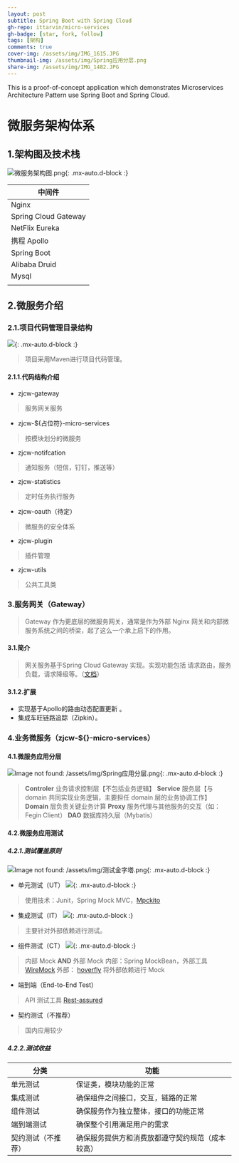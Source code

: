 ```yaml
---
layout: post
subtitle: Spring Boot with Spring Cloud
gh-repo: ittarvin/micro-services
gh-badge: [star, fork, follow]
tags: [架构]
comments: true
cover-img: /assets/img/IMG_1615.JPG
thumbnail-img: /assets/img/Spring应用分层.png
share-img: /assets/img/IMG_1482.JPG
---
```

This is a proof-of-concept application which demonstrates Microservices Architecture Pattern use Spring Boot and Spring Cloud.

# 微服务架构体系
## 1.架构图及技术栈
![微服务架构图.png](../assets/img/微服务架构图.png){: .mx-auto.d-block :}

| 中间件 |
| --- | 
|  Nginx|  
|  Spring Cloud Gateway|  
|  NetFlix Eureka|  
|  携程 Apollo|  
|  Spring Boot|  
|  Alibaba Druid|  
|  Mysql|  
|  |  

## 2.微服务介绍
### 2.1.项目代码管理目录结构
![](../assets/img/59145CF4-D2FF-49ff-84F2-3AC4C76695E3.png){: .mx-auto.d-block :}

> 项目采用Maven进行项目代码管理。

#### 2.1.1.代码结构介绍

- zjcw-gateway
>服务网关服务
- zjcw-${占位符}-micro-services
> 按模块划分的微服务
- zjcw-notifcation
>通知服务（短信，钉钉，推送等）
- zjcw-statistics
> 定时任务执行服务
- zjcw-oauth（待定）
> 微服务的安全体系
- zjcw-plugin
> 插件管理
- zjcw-utils
> 公共工具类


### 3.服务网关（Gateway）
>Gateway 作为更底层的微服务网关，通常是作为外部 Nginx 网关和内部微服务系统之间的桥梁，起了这么一个承上启下的作用。

#### 3.1.简介
>网关服务基于Spring Cloud Gateway 实现。实现功能包括 请求路由，服务负载，请求降级等。（[文档](https://spring.io/projects/spring-cloud-gateway)）


#### 3.1.2.扩展
- 实现基于Apollo的路由动态配置更新 。
- 集成车旺链路追踪（Zipkin）。

### 4.业务微服务（zjcw-${}-micro-services）
#### 4.1.微服务应用分层
![Image not found: /assets/img/Spring应用分层.png](../assets/img/Spring应用分层.png "Image not found: /assets/img/Spring应用分层.png"){: .mx-auto.d-block :}
> **Controler** 业务请求控制层【不包括业务逻辑】
> **Service**  服务层【与 domain 共同实现业务逻辑，主要担任 domain 层的业务协调工作】
> **Domain** 层负责关键业务计算
> **Proxy** 服务代理与其他服务的交互（如：Fegin Client）
> **DAO** 数据库持久层（Mybatis）

#### 4.2.微服务应用测试

##### 4.2.1.测试覆盖原则

![Image not found: /assets/img/测试金字塔.png](../assets/img/测试金字塔.png "Image not found: /assets/img/测试金字塔.png"){: .mx-auto.d-block :}

- 单元测试（UT）
  ![](../assets/img/单元测试.png){: .mx-auto.d-block :}
> 使用技术：Junit，Spring Mock MVC，[Mpckito](https://site.mockito.org)
- 集成测试（IT）
  ![](../assets/img/集成测试.png){: .mx-auto.d-block :}
> 主要针对外部依赖进行测试。
- 组件测试（CT）
  ![](../assets/img/组件测试.png){: .mx-auto.d-block :}
>  内部 Mock **AND** 外部 Mock
>  内部：Spring MockBean，外部工具 [WireMock](http://wiremock.org)
>  外部： [hoverfly](https://hoverfly.io)
>  将外部依赖进行 Mock
- 端到端（End-to-End Test）
> API 测试工具 [Rest-assured](http://rest-assured.io)
- 契约测试（不推荐）
> 国内应用较少

##### 4.2.2.测试收益

| 分类 |功能  |
| --- | --- |
| 单元测试 | 保证类，模块功能的正常 |
| 集成测试 | 确保组件之间接口，交互，链路的正常 |
| 组件测试 | 确保服务作为独立整体，接口的功能正常 |
| 端到端测试 | 确保整个引用满足用户的需求 |
| 契约测试（不推荐） | 确保服务提供方和消费放都遵守契约规范（成本较高） |


